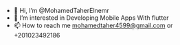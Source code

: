 - 👋 Hi, I’m @MohamedTaherElnemr
- 👀 I’m interested in Developing Mobile Apps With flutter 
- 📫 How to reach me mohamedtaher4599@gmail.com  or +201023492186

<!---
MohamedTaherElnemr/MohamedTaherElnemr is a ✨ special ✨ repository because its `README.md` (this file) appears on your GitHub profile.
You can click the Preview link to take a look at your changes.
--->
